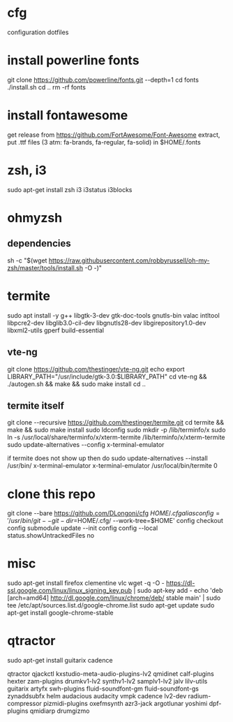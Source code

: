 # cfg
configuration dotfiles

# install powerline fonts
git clone https://github.com/powerline/fonts.git --depth=1
cd fonts
./install.sh
cd ..
rm -rf fonts

# install fontawesome 
get release from https://github.com/FortAwesome/Font-Awesome
extract, put .ttf files (3 atm: fa-brands, fa-regular, fa-solid) in $HOME/.fonts

# zsh, i3
sudo apt-get install zsh i3 i3status i3blocks

# ohmyzsh
## dependencies
sh -c "$(wget https://raw.githubusercontent.com/robbyrussell/oh-my-zsh/master/tools/install.sh -O -)"

# termite
sudo apt install -y g++ libgtk-3-dev gtk-doc-tools gnutls-bin valac intltool libpcre2-dev libglib3.0-cil-dev libgnutls28-dev libgirepository1.0-dev libxml2-utils gperf build-essential

## vte-ng
git clone https://github.com/thestinger/vte-ng.git
echo export LIBRARY_PATH="/usr/include/gtk-3.0:$LIBRARY_PATH"
cd vte-ng && ./autogen.sh && make && sudo make install 
cd ..

## termite itself
git clone --recursive https://github.com/thestinger/termite.git
cd termite && make && sudo make install
sudo ldconfig
sudo mkdir -p /lib/terminfo/x
sudo ln -s /usr/local/share/terminfo/x/xterm-termite /lib/terminfo/x/xterm-termite
sudo update-alternatives --config x-terminal-emulator   

if termite does not show up then do
sudo update-alternatives --install /usr/bin/ x-terminal-emulator x-terminal-emulator /usr/local/bin/termite 0 

# clone this repo
git clone --bare https://github.com/DLongoni/cfg $HOME/.cfg
alias config='/usr/bin/git --git-dir=$HOME/.cfg/ --work-tree=$HOME'
config checkout
config submodule update --init
config config --local status.showUntrackedFiles no

# misc
sudo apt-get install firefox clementine vlc
wget -q -O - https://dl-ssl.google.com/linux/linux_signing_key.pub | sudo apt-key add -
echo 'deb [arch=amd64] http://dl.google.com/linux/chrome/deb/ stable main' | sudo tee /etc/apt/sources.list.d/google-chrome.list
sudo apt-get update 
sudo apt-get install google-chrome-stable


# qtractor
sudo apt-get install guitarix cadence 

qtractor qjackctl kxstudio-meta-audio-plugins-lv2 qmidinet calf-plugins hexter zam-plugins drumkv1-lv2 synthv1-lv2 samplv1-lv2 jalv lilv-utils guitarix artyfx swh-plugins fluid-soundfont-gm fluid-soundfont-gs zynaddsubfx helm audacious audacity vmpk cadence lv2-dev radium-compressor pizmidi-plugins oxefmsynth azr3-jack argotlunar yoshimi dpf-plugins qmidiarp drumgizmo
